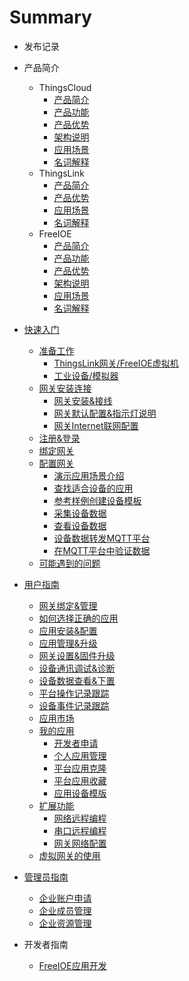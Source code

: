 # Summary

* 发布记录

* 产品简介
  * ThingsCloud
    * [产品简介](introduction/ThingsCloud/README.md)
    * [产品功能](introduction/ThingsCloud/function.md)
    * [产品优势](introduction/ThingsCloud/advantage.md)
    * [架构说明](introduction/ThingsCloud/framework.md)
    * [应用场景](introduction/ThingsCloud/scenario.md)
    * [名词解释](introduction/ThingsCloud/glossary.md)
  * ThingsLink
    * [产品简介](introduction/ThingsLink/README.md)
    * [产品优势](introduction/ThingsLink/advantage.md)
    * [应用场景](introduction/ThingsLink/scenario.md)
    * [名词解释](introduction/ThingsLink/glossary.md)
  * FreeIOE
    * [产品简介](introduction/FreeIOE/README.md)
    * [产品功能](introduction/FreeIOE/function.md)
    * [产品优势](introduction/FreeIOE/advantage.md)
    * [架构说明](introduction/FreeIOE/framework.md)
    * [应用场景](introduction/FreeIOE/scenario.md)
    * [名词解释](introduction/FreeIOE/glossary.md)

* [快速入门](quick_start/README.md)
  * [准备工作](quick_start/prepear.md)
    * [ThingsLink网关/FreeIOE虚拟机](quick_start/freeioe-gate.md)
    * [工业设备/模拟器](quick_start/device-simulator.md)
  * [网关安装连接](quick_start/Gate-intro.md)
    * [网关安装&接线](quick_start/Gate-installation.md)
    * [网关默认配置&指示灯说明](quick_start/Gate-indicator-light.md)
    * [网关Internet联网配置](quick_start/Gate-link-internet.md)
  * [注册&登录](quick_start/register-and-login.md)
  * [绑定网关](quick_start/Gate-bind.md)
  * [配置网关](quick_start/Gate-config-demo.md)
    * [演示应用场景介绍](quick_start/Demo-scene-intro.md)
    * [查找适合设备的应用](quick_start/find-freeioeapp.md)
    * [参考样例创建设备模板](quick_start/creat-templete.md)
    * [采集设备数据](quick_start/data-collection.md)
    * [查看设备数据](quick_start/data-view.md)
    * [设备数据转发MQTT平台](quick_start/data-forward.md)
    * [在MQTT平台中验证数据](quick_start/data-verify.md)
  * [可能遇到的问题](quick_start/possliable-problem.md)

* [用户指南](user_guide/README.md)
  * [网关绑定&管理](user_guide/GUIDE.md)
  * [如何选择正确的应用](GUIDE.md)
  * [应用安装&配置](GUIDE.md)
  * [应用管理&升级](GUIDE.md)
  * [网关设置&固件升级](GUIDE.md)
  * [设备通讯调试&诊断](GUIDE.md)
  * [设备数据查看&下置](GUIDE.md)
  * [平台操作记录跟踪](GUIDE.md)
  * [设备事件记录跟踪](GUIDE.md)
  * [应用市场](GUIDE.md)
  * [我的应用](GUIDE.md)
    * [开发者申请](GUIDE.md)
    * [个人应用管理](GUIDE.md)
    * [平台应用克隆](GUIDE.md)
    * [平台应用收藏](GUIDE.md)
    * [应用设备模版](GUIDE.md)
  * [扩展功能](GUIDE.md)
    * [网络远程编程](GUIDE.md)
    * [串口远程编程](GUIDE.md)
    * [网关网络配置](GUIDE.md)
  * [虚拟网关的使用](GUIDE.md)

* [管理员指南](admin_guide/README.md)
  * [企业账户申请](admin_guide/member-apply.md)
  * [企业成员管理](admin_guide/member-manager.md)
  * [企业资源管理](admin_guide/resource-manager.md)


* 开发者指南
  * [FreeIOE应用开发](https://freeioe.gitbook.io/doc/)
    <!-- * [概览](developer_guide/GUIDE.md)
    * [环境搭建](GUIDE.md)
    * [快速上手](GUIDE.md)
    * [应用接口](GUIDE.md)
    * [其他资料](GUIDE.md)
  * [平台API参考](GUIDE.md)
    * [概览](GUIDE.md)
    * [鉴权规则](GUIDE.md)
    * [网关统计数据](GUIDE.md)
    * [名下网关管理](GUIDE.md)
    * [网关实例管理](GUIDE.md)
    * [日志&事件管理](GUIDE.md)
    * [组织成员管理](GUIDE.md)
    * [应用发布管理](GUIDE.md) -->


* [最佳实践](PRACTICE.md)

* [视频专区](PRACTICE.md)

* [常见问题](FAQ.md)